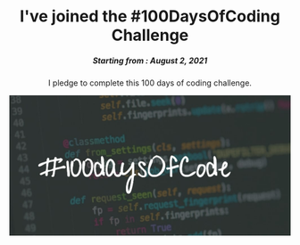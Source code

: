 <h1 align="center"> 
I've joined the #100DaysOfCoding Challenge
</h1>
<h5 align="center">
Starting from : August 2, 2021
</h5>

<p align="center">
I pledge to complete this 100 days of coding challenge.
</p>

<p align="center">
  <img src="100daysofcode.jfif" />
</p>
